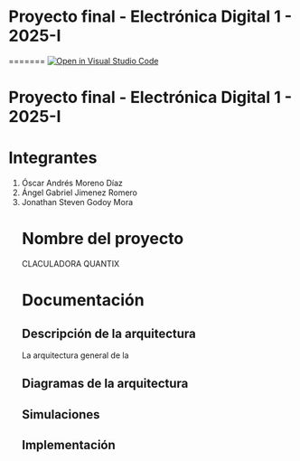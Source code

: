 # Proyecto final - Electrónica Digital 1 - 2025-I
=======
[![Open in Visual Studio Code](https://classroom.github.com/assets/open-in-vscode-2e0aaae1b6195c2367325f4f02e2d04e9abb55f0b24a779b69b11b9e10269abc.svg)](https://classroom.github.com/online_ide?assignment_repo_id=19969995&assignment_repo_type=AssignmentRepo)
<h1>Proyecto final - Electrónica Digital 1 - 2025-I</h1>

<h1>Integrantes</h1>
<ol>
<li>Óscar Andrés Moreno Díaz</li>
<li>Ángel Gabriel Jimenez Romero</li>
<li>Jonathan Steven Godoy Mora</li>


<h1>Nombre del proyecto</h1>
CLACULADORA QUANTIX

<h1>Documentación</h1>
<h2>Descripción de la arquitectura</h2>
La arquitectura general de la 

<h2>Diagramas de la arquitectura</h2>


<h2>Simulaciones</h2>


<h2>Implementación</h2>

